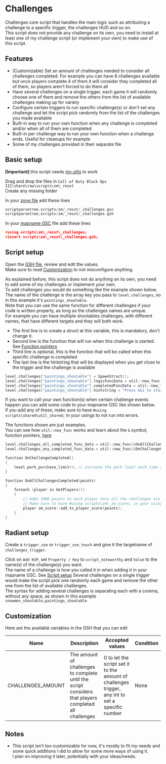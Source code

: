 # Challenges

Challenges core script that handles the main logic such as attributing a challenge to a specific trigger, the challenges HUD and so on.  
This script does not provide any challenge on its own, you need to install at least one of my challenge script (or implement your own) to make use of this script.  

## Features

- (Customizable) Set an amount of challenges needed to consider all challenges completed. For example you can have 6 challenges available but once players complete 4 of them it will consider they completed all of them, so players aren't forced to do them all
- Have several challenges on a single trigger, each game it will randomly choose one of them and remove the others from the list of available challenges making up for variety
- Configure certain triggers to run specific challenge(s) or don't set any challenge and let the script pick randomly from the list of the challenges you made available
- Built-in way to run your own function when any challenge is completed and/or when all of them are completed
- Built-in per challenge way to run your own function when a challenge ends. Useful for cleanups for example
- Some of my challenges provided in their separate file

## Basic setup

**[Important]** this script needs [my utils](../utils) to work

Drag and drop the files in `Call of Duty Black Ops III\share\raw\scripts\zm\_resxt`  
Create any missing folder

In your [zone file](../README.md#zone-file) add these lines

```c
scriptparsetree,scripts/zm/_resxt/_challenges.gsc
scriptparsetree,scripts/zm/_resxt/_challenges.gsh
```

In your [mapname GSC](../README.md#glossary) file add these lines

```c
#using scripts\zm\_resxt\_challenges;
#insert scripts\zm\_resxt\_challenges.gsh;
```

## Script setup

Open the [GSH file](../README.md#glossary), review and edit the values.  
Make sure to read [Customization](#customization) to not misconfigure anything.  

As explained before, this script does not do anything on its own, you need to add some of my challenges or implement your own.  
To add challenges you would do something like the example shown below.  
The name of the challenge is the array key you pass to `level.challenges`, so in this example it's `paintings_shootable`.  
Note that you can use the same function for different challenges if your code is written properly, as long as the challenges names are unique.  
For example you can have multiple shootables challenges, with different names, that have different targets and they will both work.  

- The first line is to create a struct at this variable, this is mandatory, don't change it.  
- Second line is the function that will run when this challenge is started. See [Function pointers](../README.md#function-pointers)
- Third line is optional, this is the function that will be called when this specific challenge is completed
- The last line is the hintstring that will be displayed when you get close to the trigger and the challenge is available

```c
level.challenges["paintings_shootable"] = SpawnStruct();
level.challenges["paintings_shootable"].logicFuncData = util::new_func(&resxt_challenge_shootables::StartShootablesChallenge, "paintings_shootable_challenge_target");
level.challenges["paintings_shootable"].completedFuncData = util::new_func(&IPrintLnBold, "^2You completed the paintings shootable challenge!");
level.challenges["paintings_shootable"].hintstring = "Press &&1 to start the paintings shootable challenge";
```

If you want to call your own function(s) when certain challenge events happen you can add some code to your mapname GSC like shown below.  
If you add any of these, make sure to have `#using scripts\shared\util_shared;` in your usings to not run into errors.  

The functions shown are just examples.  
You can see how `util::new_func` works and learn about the `&` symbol, function pointers, [here](../README.md#function-pointers)

```c
level.challenges_all_completed_func_data = util::new_func(&OnAllChallengesCompleted, 1000);
level.challenges_any_completed_func_data = util::new_func(&OnChallengeCompleted);

function OnChallengeCompleted()
{
    level.perk_purchase_limit++; // increase the perk limit each time a challenge is completed
}

function OnAllChallengesCompleted(points)
{
    foreach (player in GetPlayers())
    {
        // Adds 1000 points to each player once all the challenges are completed
        // Make sure to have #using scripts\zm\_zm_score; in your usings if you use it
        player zm_score::add_to_player_score(points);
    }
}
```

## Radiant setup

Create a `trigger_use` or `trigger_use_touch` and give it the targetname of `challenges_trigger`.  

Click on `Add KVP`, set `Property / Key` to `script_noteworthy` and `Value` to the name(s) of the challenge(s) you want.  
The name of a challenge is how you called it in when adding it in your mapname GSC. See [Script setup](#script-setup)
Several challenges on a single trigger would make the script pick one randomly each game and remove the other one from the list of available challenges.  
The syntax for adding several challenges is separating each with a comma, without any space, as shown in this example `snowmen_shootable,paintings_shootable`

## Customization

Here are the available variables in the GSH that you can edit

| Name | Description | Accepted values | Condition |
|---|---|---|---|
| CHALLENGES_AMOUNT | The amount of challenges to complete until the script considers that players completed all challenges | 0 to let the script set it to the amount of challenges trigger, any int to set a specific number | None |

## Notes

- This script isn't too customizable for now, it's mostly to fit my needs and some quick additions I did to allow for some more ways of using it.  
I plan on improving it later, potentially with your ideas/needs.
